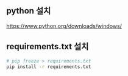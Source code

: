 ## python 설치

https://www.python.org/downloads/windows/

## requirements.txt 설치

```bash
# pip freeze > requirements.txt
pip install -r requirements.txt
```
